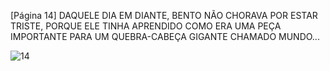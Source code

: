 [Página 14]
DAQUELE DIA EM DIANTE, BENTO NÃO CHORAVA POR ESTAR TRISTE,
PORQUE ELE TINHA APRENDIDO COMO ERA UMA PEÇA IMPORTANTE
PARA UM QUEBRA-CABEÇA GIGANTE CHAMADO MUNDO...

![14](./img/page_14-01.jpg)

